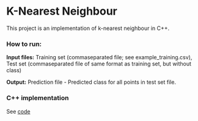 # K-Nearest Neighbour

This project is an implementation of k-nearest neighbour in C++.



### How to run:

**Input files:** Training set (commaseparated file; see example_training.csv), Test set (commaseparated file of same format as training set, but without class)

**Output:** Prediction file - Predicted class for all points in test set file.


### C++ implementation

See [code](NearestNeighbours.cpp)
